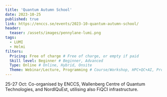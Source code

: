 ```yaml
---
title: 'Quantum Autumn School'
date: 2023-10-25
published: true
link: https://enccs.se/events/2023-10-quantum-autumn-school/
header:
  teaser: /assets/images/pennylane-lumi.png
tags:
  - LUMI
  - Helmi
filters:
  Pricing: Free of charge # Free of charge, or empty if paid
  Skill level: Beginner # Beginner, Advanced
  Type: Online # Online, Hybrid, Onsite
  Theme: Webinar/Lecture, Programming # Course/Workshop, HPC+QC+AI, Programming, Webinar/Lecture
---
```

25-27 Oct: Co-organised by ENCCS, Wallenberg Centre of Quantum Technologies, and NordIQuEst, utilising also FiQCI infrastructure.
